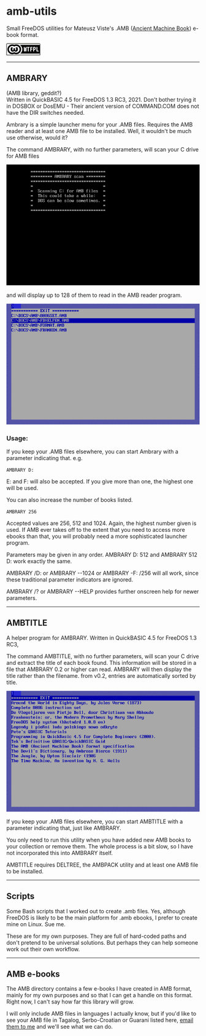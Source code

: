 # amb-utils

Small FreeDOS utilities for Mateusz Viste's .AMB ([Ancient Machine Book](http://amb.osdn.io/)) e-book format.

[![wtf](wtfpl-badge-1.png)](http://www.wtfpl.net/)

------------------------------------------------------

## AMBRARY
(AMB library, geddit?)  
Written in QuickBASIC 4.5 for FreeDOS 1.3 RC3, 2021. Don't bother trying it in DOSBOX or DosEMU - Their ancient version of COMMAND.COM does not have the DIR switches needed.

Ambrary is a simple launcher menu for your .AMB files. Requires the AMB reader and at least one AMB file to be installed. Well, it wouldn't be much use otherwise, would it?

The command AMBRARY, with no further parameters, will scan your C drive for AMB files

![amb1](ambrary1.png)

and will display up to 128 of them to read in the AMB reader program.

![amb2](ambrary2.png)

### Usage:

If you keep your .AMB files elsewhere, you can start Ambrary with a parameter indicating that. e.g.
~~~~
AMBRARY D:
~~~~
E: and F: will also be accepted. If you give more than one, the highest one will be used.

You can also increase the number of books listed. 
~~~~
AMBRARY 256
~~~~
Accepted values are 256, 512 and 1024. Again, the highest number given is used. If AMB ever takes off to the extent that you need to access more ebooks than that, you will probably need a more sophisticated launcher program.

Parameters may be given in any order. AMBRARY D: 512 and AMBRARY 512 D: work exactly the same.

AMBRARY /D: or AMBRARY --1024 or AMBRARY -F: /256 will all work, since these traditional parameter indicators are ignored.

AMBRARY /? or AMBRARY --HELP provides further onscreen help for newer parameters.

--------------------------------------------------------

## AMBTITLE

A helper program for AMBRARY. Written in QuickBASIC 4.5 for FreeDOS 1.3 RC3,

The command AMBTITLE, with no further parameters, will scan your C drive and extract the title of each book found. This information will be stored in a file that AMBRARY 0.2 or higher can read. AMBRARY will then display the title rather than the filename. from v0.2, entries are automatically sorted by title.

![ambrary3](ambrary3.png)

If you keep your .AMB files elsewhere, you can start AMBTITLE with a parameter indicating that, just like AMBRARY.

You only need to run this utility when you have added new AMB books to your collection or remove them. The whole process is a bit slow, so I have not incorporated this into AMBRARY itself.

AMBTITLE requires DELTREE, the AMBPACK utility and at least one AMB file to be installed.

--------------------------------------------------------
## Scripts

Some Bash scripts that I worked out to create .amb files. Yes, although FreeDOS is likely to be the main platform for .amb ebooks, I prefer to create mine on Linux. Sue me.

These are for my own purposes. They are full of hard-coded paths and don't pretend to be universal solutions. But perhaps they can help someone work out their own workflow.

--------------------------------------------------------

## AMB e-books

The AMB directory contains a few e-books I have created in AMB format, mainly for my own purposes and so that I can get a handle on this format. Right now, I can't say how far this library will grow.

I will only include AMB files in languages I actually know, but if you'd like to see your AMB file in Tagalog, Serbo-Croatian or Guarani listed here, [email them to me](mailto:clasqm@gmail.com) and we'll see what we can do.

